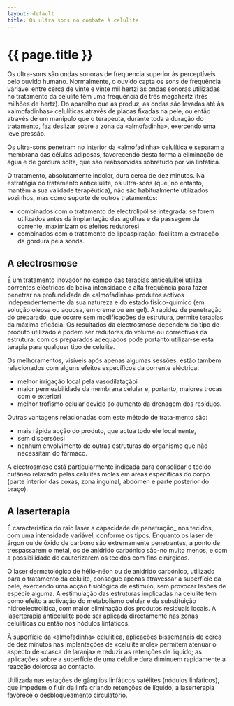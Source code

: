 ```yaml
---
layout: default
title: Os ultra sons no combate à celulite
---
```


# {{ page.title }}

Os ultra-sons são ondas sonoras de frequencia superior às perceptíveis pelo ouvido humano. Normalmente, o ouvido capta os sons de frequência variável entre cerca de vinte e vinte mil hertzi as ondas sonoras utilizadas no tratamento da celulite têm uma frequência de três megahertz (três milhões de hertz).
Do aparelho que as produz, as ondas são levadas até às «almofadinhas» celulíticas através de placas fixadas na pele, ou então através de um manípulo que o terapeuta, durante toda a duração do tratamento, faz deslizar sobre a zona da «almofadinha», exercendo uma leve pressão.

Os ultra-sons penetram no interior da «almofadinha» celulítica e separam a membrana das células adiposas, favorecendo desta forma a eliminação de água e de gordura solta, que são reabsorvidas sobretudo por via linfática.

O tratamento, absolutamente indolor, dura cerca de dez minutos. Na estratégia do tratamento anticelulite, os ultra-sons (que, no entanto, mantêm a sua validade terapêutica), não são habitualmente utilizados sozinhos, mas como suporte de outros tratamentos:

* combinados com o tratamento de electrolipólise integrada: se forem utilizados antes da implantação das agulhas e da passagem da corrente, maximizam os efeitos redutoresi
* combinados com o tratamento de lipoaspiração: facilitam a extracção da gordura pela sonda.

## A electrosmose

É um tratamento inovador no campo das terapias anticelulitei utiliza correntes eléctricas de baixa intensidade e alta frequência para fazer penetrar na profundidade da «almofadinha» produtos activos independentemente da sua natureza e do estado físico-químico (em solução oleosa ou aquosa, em creme ou em gel). A rapidez de penetração do preparado, que ocorre sem modificações de estrutura, permite terapias da máxima eficácia. 
Os resultados da electrosmose dependem do tipo de produto utilizado e podem ser redutores do volume ou correctivos da estrutura: com os preparados adequados pode portanto utilizar-se esta terapia para qualquer tipo de celulite.

Os melhoramentos, visíveis após apenas algumas sessões, estão também relacionados com alguns efeitos específicos da corrente eléctrica:

* melhor irrigação local pela vasodilataçãoi
* maior permeabilidade da membrana celular e, portanto, maiores trocas com o exteriori
* melhor trofismo celular devido ao aumento da drenagem dos resíduos.

Outras vantagens relacionadas com este método de trata-mento são:

* mais rápida acção do produto, que actua todo ele localmente,
* sem dispersõesi
* nenhum envolvimento de outras estruturas do organismo que não necessitam do fármaco.

A electrosmose está particularmente indicada para consolidar o tecido cutâneo relaxado pelas celulites moles em áreas específicas do corpo (parte interior das coxas, zona inguinal, abdómen e parte posterior do braço).

## A laserterapia

É característica do raio laser a capacidade de penetração_ nos tecidos, com uma intensidade variável, conforme os tipos. Enquanto os laser de árgon ou de óxido de carbono são extremamente penetrantes, a ponto de trespassarem o metal, os de anidrido carbónico são-no muito menos, e com a possibilidade de cauterizarem os tecidos com fins cirúrgicos.

O laser dermatológico de hélio-néon ou de anidrido carbónico, utilizado para o tratamento da celulite, consegue apenas atravessar a superfície da pele, exercendo uma acção fisiológica de estímulo, sem provocar lesões de espécie alguma. A estimulação das estruturas implicadas na celulite tem como efeito a activação do metabolismo celular e da substituição hidroelectrolítica, com maior eliminação dos produtos residuais locais. 
A laserterapia anticelulite pode ser aplicada directamente nas zonas celulíticas ou então nos nódulos linfáticos.

À superfície da «almofadinha» celulítica, aplicações bissemanais de cerca de dez minutos nas implantações de «celulite mole» permitem atenuar o aspecto de «casca de laranja» e reduzir as retenções de líquido; as aplicações sobre a superfície de uma celulite dura diminuem rapidamente a reacção dolorosa ao contacto.

Utilizada nas estações de gânglios linfáticos satélites (nódulos linfáticos), que impedem o fluir da linfa criando retenções de líquido, a laserterapia favorece o desbloqueamento circulatório.
